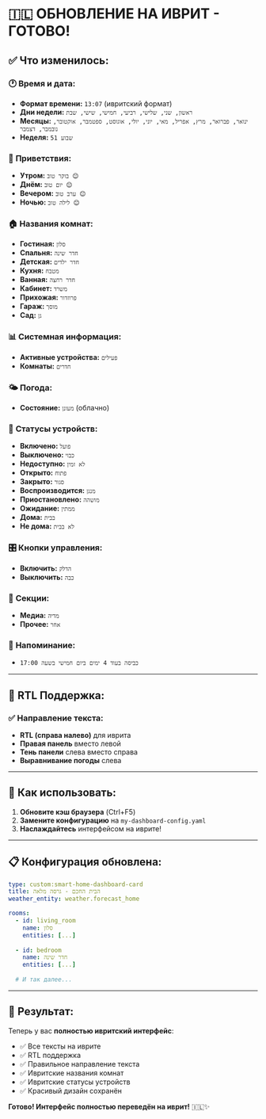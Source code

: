 # 🇮🇱 ОБНОВЛЕНИЕ НА ИВРИТ - ГОТОВО!

## ✅ Что изменилось:

### 🕐 **Время и дата:**
- **Формат времени:** `13:07` (ивритский формат)
- **Дни недели:** `ראשון, שני, שלישי, רביעי, חמישי, שישי, שבת`
- **Месяцы:** `ינואר, פברואר, מרץ, אפריל, מאי, יוני, יולי, אוגוסט, ספטמבר, אוקטובר, נובמבר, דצמבר`
- **Неделя:** `שבוע 51`

### 👋 **Приветствия:**
- **Утром:** `בוקר טוב 😊`
- **Днём:** `יום טוב 😊`
- **Вечером:** `ערב טוב 😊`
- **Ночью:** `לילה טוב 😊`

### 🏠 **Названия комнат:**
- **Гостиная:** `סלון`
- **Спальня:** `חדר שינה`
- **Детская:** `חדר ילדים`
- **Кухня:** `מטבח`
- **Ванная:** `חדר רחצה`
- **Кабинет:** `משרד`
- **Прихожая:** `פרוזדור`
- **Гараж:** `מוסך`
- **Сад:** `גן`

### 📊 **Системная информация:**
- **Активные устройства:** `פעילים`
- **Комнаты:** `חדרים`

### 🌤️ **Погода:**
- **Состояние:** `מעונן` (облачно)

### 🔧 **Статусы устройств:**
- **Включено:** `פועל`
- **Выключено:** `כבוי`
- **Недоступно:** `לא זמין`
- **Открыто:** `פתוח`
- **Закрыто:** `סגור`
- **Воспроизводится:** `מנגן`
- **Приостановлено:** `מושהה`
- **Ожидание:** `ממתין`
- **Дома:** `בבית`
- **Не дома:** `לא בבית`

### 🎛️ **Кнопки управления:**
- **Включить:** `הדלק`
- **Выключить:** `כבה`

### 📱 **Секции:**
- **Медиа:** `מדיה`
- **Прочее:** `אחר`

### 📝 **Напоминание:**
- `כביסה בעוד 4 ימים ביום חמישי בשעה 17:00`

---

## 🔄 **RTL Поддержка:**

### ✅ **Направление текста:**
- **RTL (справа налево)** для иврита
- **Правая панель** вместо левой
- **Тень панели** слева вместо справа
- **Выравнивание погоды** слева

---

## 🚀 **Как использовать:**

1. **Обновите кэш браузера** (Ctrl+F5)
2. **Замените конфигурацию** на `my-dashboard-config.yaml`
3. **Наслаждайтесь** интерфейсом на иврите!

---

## 📋 **Конфигурация обновлена:**

```yaml
type: custom:smart-home-dashboard-card
title: הבית החכם - גרסה מלאה
weather_entity: weather.forecast_home

rooms:
  - id: living_room
    name: סלון
    entities: [...]
  
  - id: bedroom
    name: חדר שינה
    entities: [...]
    
  # И так далее...
```

---

## 🎯 **Результат:**

Теперь у вас **полностью ивритский интерфейс**:
- ✅ Все тексты на иврите
- ✅ RTL поддержка
- ✅ Правильное направление текста
- ✅ Ивритские названия комнат
- ✅ Ивритские статусы устройств
- ✅ Красивый дизайн сохранён

**Готово! Интерфейс полностью переведён на иврит!** 🇮🇱✨
